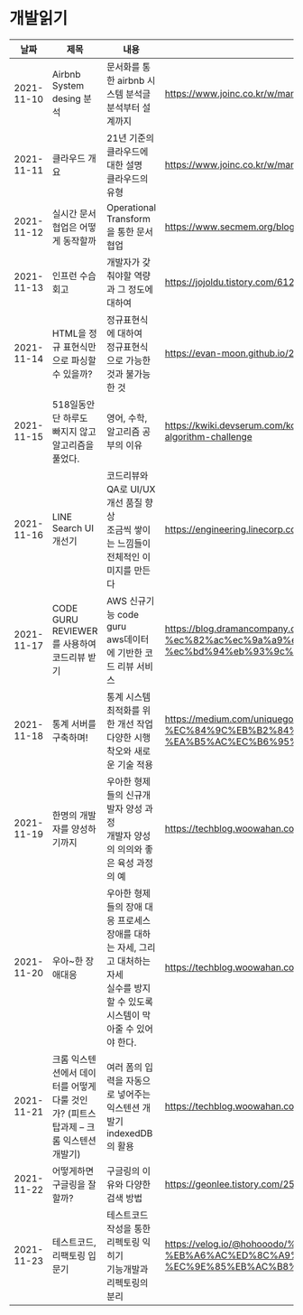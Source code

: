 # 개발읽기

|날짜|제목|내용|주소|
|------|------|---|---|
|2021-11-10|Airbnb System desing 분석|문서화를 통한 airbnb 시스템 분석글<br/>분석부터 설계까지|https://www.joinc.co.kr/w/man/12/airbnbDesign|
|2021-11-11|클라우드 개요|21년 기준의 클라우드에 대한 설명<br/>클라우드의 유형|https://www.joinc.co.kr/w/man/12/aws/cloudconcepts|
|2021-11-12|실시간 문서 협업은 어떻게 동작할까|Operational Transform을 통한 문서 협업 |https://www.secmem.org/blog/2019/01/09/operational-transform/|
|2021-11-13|인프런 수습 회고|개발자가 갖춰야할 역량과 그 정도에 대하여|https://jojoldu.tistory.com/612https://jojoldu.tistory.com/612|
|2021-11-14|HTML을 정규 표현식만으로 파싱할 수 있을까?|정규표현식에 대하여<br/>정규표현식으로 가능한 것과 불가능한 것|https://evan-moon.github.io/2021/05/07/why-regexp-called-regexp/|
|2021-11-15|518일동안 단 하루도 빠지지 않고 알고리즘을 풀었다.|영어, 수학, 알고리즘 공부의 이유|https://kwiki.devserum.com/ko/articles/tech-articles/2021-05-31-518-consecutive-days-algorithm-challenge|
|2021-11-16|LINE Search UI 개선기|코드리뷰와 QA로 UI/UX 개선 품질 향상<br/>조금씩 쌓이는 느낌들이 전체적인 이미지를 만든다|https://engineering.linecorp.com/ko/blog/improve-line-search-ui/|
|2021-11-17|CODE GURU REVIEWER를 사용하여 코드리뷰 받기|AWS 신규기능 code guru<br/>aws데이터에 기반한 코드 리뷰 서비스|https://blog.dramancompany.com/2021/11/code-guru-reviewer%eb%a5%bc-%ec%82%ac%ec%9a%a9%ed%95%98%ec%97%ac-%ec%bd%94%eb%93%9c%eb%a6%ac%eb%b7%b0-%eb%b0%9b%ea%b8%b0/|
|2021-11-18|통계 서버를 구축하며!|통계 시스템 최적화를 위한 개선 작업<br/>다양한 시행 착오와 새로운 기술 적용|https://medium.com/uniquegood/%ED%86%B5%EA%B3%84-%EC%84%9C%EB%B2%84%EB%A5%BC-%EA%B5%AC%EC%B6%95%ED%95%98%EB%A9%B0-c071c6d4f945|
|2021-11-19|한명의 개발자를 양성하기까지|우아한 형제들의 신규개발자 양성 과정<br/>개발자 양성의 의의와 좋은 육성 과정의 예|https://techblog.woowahan.com/5977/|
|2021-11-20|우아~한 장애대응|우아한 형제들의 장애 대응 프로세스<br/>장애를 대하는 자세, 그리고 대처하는 자세<br/>실수를 방지할 수 있도록 시스템이 막아줄 수 있어야 한다.|https://techblog.woowahan.com/4886/|
|2021-11-21|크롬 익스텐션에서 데이터를 어떻게 다룰 것인가? (피트스탑과제 – 크롬 익스텐션 개발기)|여러 폼의 입력을 자동으로 넣어주는 익스텐션 개발기<br/>indexedDB의 활용 |https://techblog.woowahan.com/5900/|
|2021-11-22|어떻게하면 구글링을 잘 할까?|구글링의 이유와 다양한 검색 방법|https://geonlee.tistory.com/252|
|2021-11-23|테스트코드, 리팩토링 입문기|테스트코드 작성을 통한 리펙토링 익히기<br/>기능개발과 리펙토링의 분리|https://velog.io/@hohooodo/%ED%85%8C%EC%8A%A4%ED%8A%B8%EC%BD%94%EB%93%9C-%EB%A6%AC%ED%8C%A9%ED%86%A0%EB%A7%81-%EC%9E%85%EB%AC%B8%EA%B8%B0|
